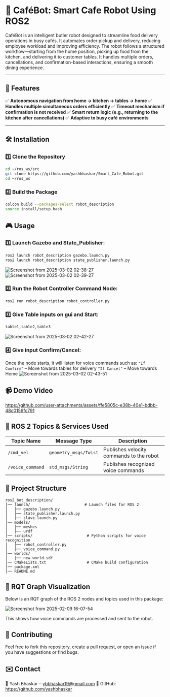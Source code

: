 # 🚀 CaféBot: Smart Cafe Robot Using ROS2

CaféBot is an intelligent butler robot designed to streamline food delivery operations in busy cafés. It automates order pickup and delivery, reducing employee workload and improving efficiency. The robot follows a structured workflow—starting from the home position, picking up food from the kitchen, and delivering it to customer tables. It handles multiple orders, cancellations, and confirmation-based interactions, ensuring a smooth dining experience.

---

## 🚀 Features  
✅ **Autonomous navigation from home → kitchen → tables → home**
✅ **Handles multiple simultaneous orders efficiently**
✅ **Timeout mechanism if confirmation is not received**
✅ **Smart return logic (e.g., returning to the kitchen after cancellations)**
✅ **Adaptive to busy café environments** 

---

## 🛠️ Installation  

### 1️⃣ **Clone the Repository**  
```bash
cd ~/ros_ws/src
git clone https://github.com/yashbhaskar/Smart_Cafe_Robot.git
cd ~/ros_ws
```

### 2️⃣ **Build the Package** 
```bash
colcon build --packages-select robot_description
source install/setup.bash
```

## 🎮 Usage

### 1️⃣ Launch Gazebo and State_Publisher:
```bash
ros2 launch robot_description gazebo.launch.py
ros2 launch robot_description state_publisher.launch.py
```
![Screenshot from 2025-03-02 02-38-27](https://github.com/user-attachments/assets/84597889-09bd-4ac2-ad3b-f2dba351bae5)
![Screenshot from 2025-03-02 02-39-27](https://github.com/user-attachments/assets/8ef47259-9354-41f7-88e6-0e2f0b051700)

### 2️⃣ Run the Robot Controller Command Node:
```bash
ros2 run robot_description robot_controller.py
```

### 3️⃣ Give Table inputs on gui and Start:
```bash
table1,table2,table3
```
![Screenshot from 2025-03-02 02-42-27](https://github.com/user-attachments/assets/62d263ae-bd8f-44b9-8d6f-c698fe49207e)

### 4️⃣ Give input Confirm/Cancel:
Once the node starts, it will listen for voice commands such as:
``"If Confirm"`` – Move towards tables for delivery
``"If Cancel"`` – Move towards Home
![Screenshot from 2025-03-02 02-43-51](https://github.com/user-attachments/assets/b6c0c0b1-d167-4890-bde1-5d54251bb14e)

## 📹 Demo Video

https://github.com/user-attachments/assets/ffe5805c-e38b-40e1-bdbb-48c0156fc791

## 📡 ROS 2 Topics & Services Used

| Topic Name   | Message Type      | Description             |
|--------------|-------------------|--------------------------|
| `/cmd_vel` | `geometry_msgs/Twist`| Publishes velocity commands to the robot|
|`/voice_command` | `std_msgs/String`| Publishes recognized voice commands |


## 📂 Project Structure
```
ros2_bot_description/
│── launch/                        # Launch files for ROS 2
│   ├── gazebo.launch.py
│   ├── state_publisher.launch.py
│   ├── slave.launch.py
│── models/
│   ├── meshes
│   ├── urdf
│── scripts/                        # Python scripts for voice recognition
│   ├── robot_controller.py
│   ├── voice_command.py
│── worlds/
│   ├── new_world.sdf
│── CMakeLists.txt                  # CMake build configuration
│── package.xml
│── README.md
```

## 📡 RQT Graph Visualization
Below is an RQT graph of the ROS 2 nodes and topics used in this package:

![Screenshot from 2025-02-09 16-07-54](https://github.com/user-attachments/assets/36fdc976-b912-4bae-b3a4-cb0c9236f477)

This shows how voice commands are processed and sent to the robot.

## 🤝 Contributing

Feel free to fork this repository, create a pull request, or open an issue if you have suggestions or find bugs.

## ✉️ Contact

📧 Yash Bhaskar – ybbhaskar19@gmail.com
📌 GitHub: https://github.com/yashbhaskar
